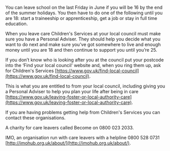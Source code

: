 You can leave school on the last Friday in June if you will be 16 by the end of the summer holidays. You then have to do one of the following until you are 18: start a traineeship or apprenticeship, get a job or stay in full time education.

When you leave care Children's Services at your local council must make sure you have a Personal Adviser. They should help you decide what you want to do next and make sure you've got somewhere to live and enough money until you are 18 and then continue to support you until you’re 25.

If you don’t know who is looking after you at the council put your postcode into the ‘Find your local council’ website and, when you ring them up, ask for Children's Services [https://www.gov.uk/find-local-council](https://www.gov.uk/find-local-council).

This is what you are entitled to from your local council, including giving you a Personal Adviser to help you plan your life after being in care [https://www.gov.uk/leaving-foster-or-local-authority-care](https://www.gov.uk/leaving-foster-or-local-authority-care).

If you are having problems getting help from Children's Services you
can contact these organisations.

A charity for care leavers called Become on 0800 023 2033.

IMO, an organisation run with care leavers with a helpline 0800 528 0731
[http://imohub.org.uk/about/](http://imohub.org.uk/about/).
